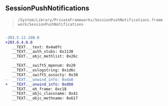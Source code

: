 ## SessionPushNotifications

> `/System/Library/PrivateFrameworks/SessionPushNotifications.framework/SessionPushNotifications`

```diff

-203.5.12.100.0
+203.6.4.0.0
   __TEXT.__text: 0x4a0fc
   __TEXT.__auth_stubs: 0x1130
   __TEXT.__objc_methlist: 0x26c

   __TEXT.__swift5_mpenum: 0x20
   __TEXT.__oslogstring: 0x1d6c
   __TEXT.__swift5_assocty: 0x30
-  __TEXT.__unwind_info: 0xda8
+  __TEXT.__unwind_info: 0xdb0
   __TEXT.__eh_frame: 0xc18
   __TEXT.__objc_classname: 0x41
   __TEXT.__objc_methname: 0x617

```
